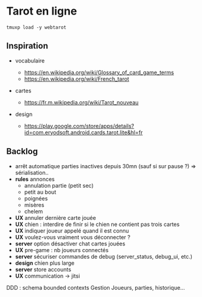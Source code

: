 Tarot en ligne
==============

`tmuxp load -y webtarot`

## Inspiration

* vocabulaire
  * https://en.wikipedia.org/wiki/Glossary_of_card_game_terms
  * https://en.wikipedia.org/wiki/French_tarot

* cartes
  - https://fr.m.wikipedia.org/wiki/Tarot_nouveau

* design
  * https://play.google.com/store/apps/details?id=com.eryodsoft.android.cards.tarot.lite&hl=fr

## Backlog

- arrêt automatique parties inactives depuis 30mn (sauf si sur pause ?) => sérialisation..
- **rules** annonces
  - annulation partie (petit sec)
  - petit au bout
  - poignées
  - misères
  - chelem
- **UX** annuler dernière carte jouée
- **UX** chien : interdire de finir si le chien ne contient pas trois cartes
- **UX** indiquer joueur appelé quand il est connu
- **UX** voulez-vous vraiment vous déconnecter ?
- **server** option désactiver chat cartes jouées
- **UX** pre-game : nb joueurs connectés
- **server** sécuriser commandes de debug (server_status, debug_ui, etc.)
- **design** chien plus large
- **server** store accounts
- **UX** communication -> jitsi


DDD : schema bounded contexts
Gestion Joueurs, parties, historique...
